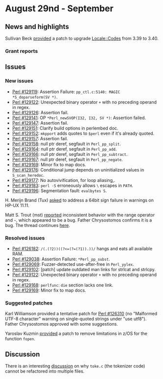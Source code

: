 # August 29nd - September

## News and highlights

Sullivan Beck
[provided](http://www.nntp.perl.org/group/perl.perl5.porters/239440)
a patch to upgrade
[Locale::Codes](http://metacpan.org/pod/Locale::Codes) from 3.39 to
3.40.

### Grant reports

## Issues

### New issues

* [Perl #129119](http://rt.perl.org/Ticket/Display.html?id=129119):
  Assertion Failure: `pp_ctl.c:5140: MAGIC *S_doparseform(SV *)`.
* [Perl #129122](http://rt.perl.org/Ticket/Display.html?id=129122):
  Unexpected binary operator `+` with no preceding operand in regex.
* [Perl #129126](http://rt.perl.org/Ticket/Display.html?id=129126):
  Assertion fail.
* [Perl #129141](http://rt.perl.org/Ticket/Display.html?id=129141): OP
  `*Perl_newSVOP(I32, I32, SV *)`: Assertion failed.
* [Perl #129147](http://rt.perl.org/Ticket/Display.html?id=129147):
  Assertion fail.
* [Perl #129151](http://rt.perl.org/Ticket/Display.html?id=129151):
  Clarify build options in perlembed doc.
* [Perl #129152](http://rt.perl.org/Ticket/Display.html?id=129152):
  `mkpport` adds quotes to `$perl` even if it's already quoted.
* [Perl #129157](http://rt.perl.org/Ticket/Display.html?id=129157):
  Assertion fail.
* [Perl #129158](http://rt.perl.org/Ticket/Display.html?id=129158):
  null ptr deref, segfault in `Perl_pp_split`.
* [Perl #129164](http://rt.perl.org/Ticket/Display.html?id=129164):
  null ptr deref, segfault in `Perl_pp_add`.
* [Perl #129166](http://rt.perl.org/Ticket/Display.html?id=129166):
  null ptr deref, segfault in `Perl_pp_subtract`.
* [Perl #129167](http://rt.perl.org/Ticket/Display.html?id=129167):
  null ptr deref, segfault in `Perl_pp_negate`.
* [Perl #129169](http://rt.perl.org/Ticket/Display.html?id=129169):
  Minor fix to map docs.
* [Perl #129176](http://rt.perl.org/Ticket/Display.html?id=129176):
  Conditional jump depends on uninitialized values in
  `S_scan_heredoc`.
* [Perl #129177](http://rt.perl.org/Ticket/Display.html?id=129177): No
  autovivification, for loop aliasing,.
* [Perl #129183](http://rt.perl.org/Ticket/Display.html?id=129183):
  `perl -S` erroneously allows `\` escapes in `PATH`.
* [Perl #129196](http://rt.perl.org/Ticket/Display.html?id=129196):
  Segmentation fault: `evalbytes S`.

H. Merijn Brand (Tux)
[asked](http://www.nntp.perl.org/group/perl.perl5.porters/239399)
to address a 64bit sign failure in warnings on HP-UX 11.11.

Matt S. Trout (mst)
[reported](http://www.nntp.perl.org/group/perl.perl5.porters/239403)
inconsistent behavior with the range operator and `~`, which appeared
to be a bug. Father Chrysostomos confirms it is a bug. The thread
continues
[here](http://www.nntp.perl.org/group/perl.perl5.porters/239417).

### Resolved issues

* [Perl #126182](http://rt.perl.org/Ticket/Display.html?id=126182):
  `/(.(?2))((?<=(?=(?1)).))/` hangs and eats all available RAM.
* [Perl #129038](http://rt.perl.org/Ticket/Display.html?id=129038):
  Assertion Failure: `*Perl_pp_subst`.
* [Perl #129069](http://rt.perl.org/Ticket/Display.html?id=129069):
  Fuzzer\-detected use\-after\-free in `Perl_yylex`.
* [Perl #129102](http://rt.perl.org/Ticket/Display.html?id=129102):
  \[patch\] update outdated man links for strlcat and strlcpy.
* [Perl #129122](http://rt.perl.org/Ticket/Display.html?id=129122):
  Unexpected binary operator `+` with no preceding operand in regex.
* [Perl #129168](http://rt.perl.org/Ticket/Display.html?id=129168):
  `perlfunc`: `die` section lacks one link.
* [Perl #129169](http://rt.perl.org/Ticket/Display.html?id=129169):
  Minor fix to map docs.

### Suggested patches

Karl Williamson provided a tentative patch for
[Perl #126310](http://rt.perl.org/Ticket/Display.html?id=126310)
(no "Malformed UTF\-8 character" warning on single\-quoted strings
under "use utf8"). Father Chrysostomos approved with some
suggestions.

Yaroslav Kuzmin
[provided](http://www.nntp.perl.org/group/perl.perl5.porters/239463)
a patch to remove limitations in z/OS for the function `fopen`.

## Discussion

There is an interesting
[discussion](http://www.nntp.perl.org/group/perl.perl5.porters/239314)
on why `toke.c` (the tokenizer code) cannot be refactored into multiple
files.

